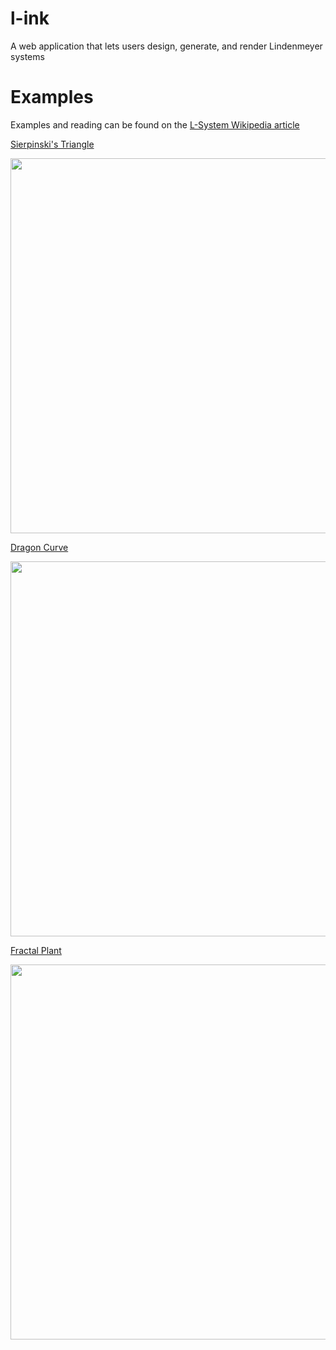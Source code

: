 # l-ink
A web application that lets users design, generate, and render Lindenmeyer systems

# Examples
Examples and reading can be found on the [L-System Wikipedia article](https://en.wikipedia.org/wiki/L-system)

[Sierpinski's Triangle](https://l-ink.vercel.app/sandbox?count=12&alphabet=%7Ef%2B-g&axiom=%7E%2Bf&iterate=%7C*f%7Cg-f-g*g%7Cf%2Bg%2Bf*%2B%7C%2B*-%7C-*%7E%7C%7E%2B&draw=%7C*-%7Cb*%2B%7Cc*%7E%7C&angle=0&increment=60&origin=0%7C0%7C0&distance=1)

<img src="https://github.com/user-attachments/assets/73796ddc-85e4-44e2-9dc9-5349d5bcb753" width="600" />


[Dragon Curve](https://l-ink.vercel.app/sandbox?count=18&alphabet=%7Ef%2B-g&axiom=%7Ef&iterate=%7C*f%7Cf%2B%2Bg*g%7Cf--g*%2B%7C%2B*-%7C-*%7E%7C%7E-&draw=%7C*-%7Cb*%2B%7Cc*%7E%7C&angle=0&increment=45&origin=0%7C0%7C0&distance=1)

<img src="https://github.com/user-attachments/assets/3ce38abc-976c-44ef-86e5-d95c8192c042" width="600" />


[Fractal Plant](https://l-ink.vercel.app/sandbox?count=6&alphabet=xf%2B-%5B%5D&axiom=-x&iterate=%7C*f%7Cff*%2B%7C%2B*-%7C-*%5B%7C%5B*%5D%7C%5D*x%7Cf%2B%5B%5Bx%5D-x%5D-f%5B-fx%5D%2Bx&draw=%7C*-%7Cc*%2B%7Cb*%7E%7C*%5B%7C*%5D%7C&angle=90&increment=25&origin=0%7C0%7C0&distance=1)

<img src="https://github.com/user-attachments/assets/b03b2469-7a70-4b7c-a500-10d79c4b478c" width="600" />
